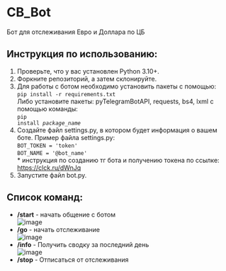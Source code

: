 # CB_Bot
Бот для отслеживания Евро и Доллара по ЦБ  
## Инструкция по использованию:
1. Проверьте, что у вас установлен Python 3.10+.
2. Форкните репозиторий, а затем склонируйте.<br>
3. Для работы с ботом необходимо установить пакеты с помощью:<br>
<code>pip install -r requirements.txt</code><br>
Либо установите пакеты: pyTelegramBotAPI, requests, bs4, lxml с помощью команды:<br>
<code>pip install _package_name_</code>
4. Создайте файл settings.py, в котором будет информация о вашем боте. Пример файла settings.py:<br>
<code>BOT_TOKEN = 'token'</code><br>
<code>BOT_NAME = '@bot_name'</code><br>
\* инструкция по созданию тг бота и получению токена по ссылке: https://clck.ru/dWnJq
5. Запустите файл bot.py.

## Список команд:  
- **/start** - начать общение с ботом  
![image](https://user-images.githubusercontent.com/40400854/185115820-0f5648d0-57c4-43b2-b403-436f538358d2.png)  
- **/go** - начать отслеживание  
![image](https://user-images.githubusercontent.com/40400854/185115909-b4295fb9-2502-44d7-bc08-fbfbca12486c.png)  
- **/info** - Получить сводку за последний день  
![image](https://user-images.githubusercontent.com/40400854/185116204-0daa6b68-4caa-4808-900b-dbfb3d77d670.png)  
- **/stop** - Отписаться от отслеживания   
